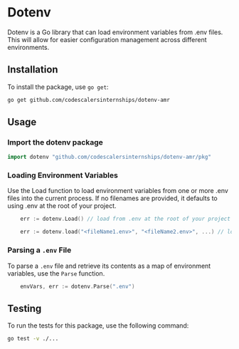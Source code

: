 # Dotenv

Dotenv is a Go library that can load environment variables from .env files. This will allow for easier configuration management across different environments.

## Installation
To install the package, use `go get`:

```bash
go get github.com/codescalersinternships/dotenv-amr
```

## Usage

### Import the dotenv package

```go
import dotenv "github.com/codescalersinternships/dotenv-amr/pkg"
```

### Loading Environment Variables
Use the Load function to load environment variables from one or more .env files into the current process. If no filenames are provided, it defaults to using .env at the root of your project.
```go
	err := dotenv.Load() // load from .env at the root of your project

    err := dotenv.load("<fileName1.env>", "<fileName2.env>", ...) // load environment variables from one or more .env files
```
### Parsing a `.env` File

To parse a `.env` file and retrieve its contents as a map of environment variables, use the `Parse` function.

```go
	envVars, err := dotenv.Parse(".env")
```

## Testing
To run the tests for this package, use the following command:

```bash
go test -v ./...
```
